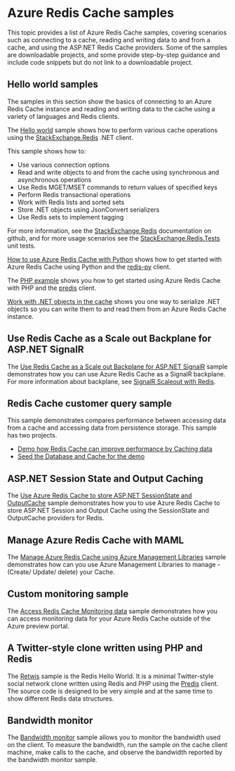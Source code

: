 <properties 
	pageTitle="Azure Redis Cache samples" 
	description="Learn how to use Azure Redis Cache" 
	services="redis-cache" 
	documentationCenter="" 
	authors="steved0x" 
	manager="dwrede" 
	editor=""/>

<tags 
	ms.service="cache" 
	ms.workload="tbd" 
	ms.tgt_pltfrm="cache-redis" 
	ms.devlang="multiple" 
	ms.topic="article" 
	ms.date="08/25/2015" 
	ms.author="sdanie"/>

# Azure Redis Cache samples 

This topic provides a list of Azure Redis Cache samples, covering scenarios such as connecting to a cache, reading and writing data to and from a cache, and using the ASP.NET Redis Cache providers. Some of the samples are downloadable projects, and some provide step-by-step guidance and include code snippets but do not link to a downloadable project.

## Hello world samples

The samples in this section show the basics of connecting to an Azure Redis Cache instance and reading and writing data to the cache using a variety of languages and Redis clients.

The [Hello world](https://github.com/rustd/RedisSamples/tree/master/HelloWorld) sample shows how to perform various cache operations using the [StackExchange.Redis](https://github.com/StackExchange/StackExchange.Redis) .NET client.

This sample shows how to:

-	Use various connection options
-	Read and write objects to and from the cache using synchronous and asynchronous operations
-	Use Redis MGET/MSET commands to return values of specified keys
-	Perform Redis transactional operations
-	Work with Redis lists and sorted sets
-	Store .NET objects using JsonConvert serializers
-	Use Redis sets to implement tagging

For more information, see the [StackExchange.Redis](https://github.com/StackExchange/StackExchange.Redis) documentation on github, and for more usage scenarios see the [StackExchange.Redis.Tests](https://github.com/StackExchange/StackExchange.Redis/tree/master/StackExchange.Redis.Tests) unit tests.

[How to use Azure Redis Cache with Python](cache-python-get-started) shows how to get started with Azure Redis Cache using Python and the [redis-py](https://github.com/andymccurdy/redis-py) client.

The [PHP example](https://msdn.microsoft.com/zh-cn/library/azure/dn690470.aspx#PHPExample) shows you how to get started using Azure Redis Cache with PHP and the [predis](https://github.com/nrk/predis) client.

[Work with .NET objects in the cache](https://msdn.microsoft.com/zh-cn/library/azure/dn690521.aspx#Objects) shows you one way to serialize .NET objects so you can write them to and read them from an Azure Redis Cache instance. 

## Use Redis Cache as a Scale out Backplane for ASP.NET SignalR

The [Use Redis Cache as a Scale out Backplane for ASP.NET SignalR](https://github.com/rustd/RedisSamples/tree/master/RedisAsSignalRBackplane) sample demonstrates how you can use Azure Redis Cache as a SignalR backplane. For more information about backplane, see [SignalR Scaleout with Redis](http://www.asp.net/signalr/overview/performance/scaleout-with-redis).

## Redis Cache customer query sample

This sample demonstrates compares performance between accessing data from a cache and accessing data from persistence storage. This sample has two projects.

-	[Demo how Redis Cache can improve performance by Caching data](https://github.com/rustd/RedisSamples/tree/master/RedisCacheCustomerQuerySample)
-	[Seed the Database and Cache for the demo](https://github.com/rustd/RedisSamples/tree/master/SeedCacheForCustomerQuerySample)

## ASP.NET Session State and Output Caching

The [Use Azure Redis Cache to store ASP.NET SessionState and OutputCache](https://github.com/rustd/RedisSamples/tree/master/SessionState_OutputCaching) sample demonstrates how you to use Azure Redis Cache to store ASP.NET Session and Output Cache using the SessionState and OutputCache providers for Redis.

## Manage Azure Redis Cache with MAML

The [Manage Azure Redis Cache using Azure Management Libraries](https://github.com/rustd/RedisSamples/tree/master/ManageCacheUsingMAML) sample demonstrates how can you use Azure Management Libraries to manage - (Create/ Update/ delete) your Cache. 

## Custom monitoring sample

The [Access Redis Cache Monitoring data](https://github.com/rustd/RedisSamples/tree/master/CustomMonitoring) sample demonstrates how you can access monitoring data for your Azure Redis Cache outside of the Azure  preview portal.

## A Twitter-style clone written using PHP and Redis

The [Retwis](https://github.com/SyntaxC4-MSFT/retwis) sample is the Redis Hello World. It is a minimal Twitter-style social network clone written using Redis and PHP using the [Predis](https://github.com/nrk/predis) client. The source code is designed to be very simple and at the same time to show different Redis data structures.

## Bandwidth monitor

The [Bandwidth monitor](https://github.com/JonCole/SampleCode/tree/master/BandWidthMonitor) sample allows you to monitor the bandwidth used on the client. To measure the bandwidth, run the sample on the cache client machine, make calls to the cache, and observe the bandwidth reported by the bandwidth monitor sample.
